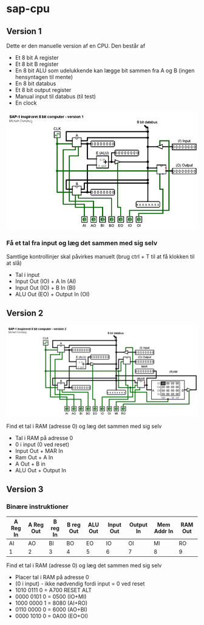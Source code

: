 # sap-cpu

## Version 1

Dette er den manuelle version af en CPU. Den består af 

- Et 8 bit A register
- Et 8 bit B register
- En 8 bit ALU som udelukkende kan lægge bit sammen fra A og B (ingen hensyntagen til mente)
- En 8 bit databus
- Et 8 bit output register
- Manual input til databus (til test)
- En clock

![](Billeder/sap-cpu-v1.png)

### Få et tal fra input og læg det sammen med sig selv

Samtlige kontrollinjer skal påvirkes manuelt (brug ctrl + T til at få klokken til at slå)

- Tal i input
- Input Out (IO) + A In (AI)
- Input Out (IO) + B In (BI)
- ALU Out (EO) + Output In (OI)

## Version 2

![](Billeder/sap-cpu-v2.png)

Find et tal i RAM (adresse 0) og læg det sammen med sig selv

- Tal i RAM på adresse 0 
- 0 i input (0 ved reset)
- Input Out + MAR In
- Ram Out + A In
- A Out + B in
- ALU Out + Output In

## Version 3

### Binære instruktioner

| A Reg In | A Reg Out | B reg In | B reg Out | ALU Out | Input Out | Output In | Mem Addr In | RAM Out |
| -------- | --------- | -------- | --------- | ------- | --------- | --------- | ----------- | ------- |
| AI       | AO        | BI       | BO        | EO      | IO        | OI        | MI          | RO      |
| 1        | 2         | 3        | 4         | 5       | 6         | 7         | 8           | 9       |

Find et tal i RAM (adresse 0) og læg det sammen med sig selv

- Placer tal i RAM på adresse 0 
- (0 i input) - ikke nødvendig fordi input = 0 ved reset
- 1010 0111 0 = A700 RESET ALT
- 0000 0101 0 = 0500 (IO+MI) 
- 1000 0000 1 = 8080 (AI+RO)
- 0110 0000 0 = 6000 (AO+BI)
- 0000 1010 0 = 0A00 (EO+OI)